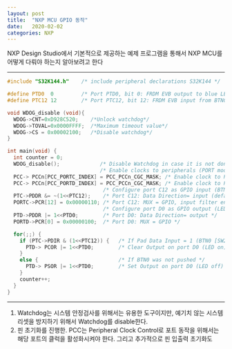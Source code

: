 ```yaml
---
layout: post
title:  "NXP MCU GPIO 동작"
date:   2020-02-02
categories: NXP
---
```


NXP Design Studio에서 기본적으로 제공하는 예제 프로그램을 통해서 NXP MCU를 어떻게 다뤄야 하는지 알아보려고 한다

---

```cpp
#include "S32K144.h"    /* include peripheral declarations S32K144 */

#define PTD0  0         /* Port PTD0, bit 0: FRDM EVB output to blue LED */
#define PTC12 12        /* Port PTC12, bit 12: FRDM EVB input from BTN0 [SW2] */

void WDOG_disable (void){
  WDOG->CNT=0xD928C520;    /*Unlock watchdog*/
  WDOG->TOVAL=0x0000FFFF;  /*Maximum timeout value*/
  WDOG->CS = 0x00002100;   /*Disable watchdog*/
}

int main(void) {
  int counter = 0;
  WDOG_disable();             /* Disable Watchdog in case it is not done in startup code */
                              /* Enable clocks to peripherals (PORT modules) */
  PCC-> PCCn[PCC_PORTC_INDEX] = PCC_PCCn_CGC_MASK; /* Enable clock to PORT C */
  PCC-> PCCn[PCC_PORTD_INDEX] = PCC_PCCn_CGC_MASK; /* Enable clock to PORT D */
                               /* Configure port C12 as GPIO input (BTN 0 [SW2] on EVB) */
  PTC->PDDR &= ~(1<<PTC12);    /* Port C12: Data Direction= input (default) */
  PORTC->PCR[12] = 0x00000110; /* Port C12: MUX = GPIO, input filter enabled */
                               /* Configure port D0 as GPIO output (LED on EVB) */
  PTD->PDDR |= 1<<PTD0;        /* Port D0: Data Direction= output */
  PORTD->PCR[0] = 0x00000100;  /* Port D0: MUX = GPIO */

  for(;;) {
    if (PTC->PDIR & (1<<PTC12)) {   /* If Pad Data Input = 1 (BTN0 [SW2] pushed) */
      PTD-> PCOR |= 1<<PTD0;        /* Clear Output on port D0 (LED on) */
    }
    else {                          /* If BTN0 was not pushed */
      PTD-> PSOR |= 1<<PTD0;        /* Set Output on port D0 (LED off) */
    }
    counter++;
  }
}
```

---

1. Watchdog는 시스템 안정검사를 위해서는 유용한 도구이지만, 예기치 않는 시스템 리셋을 방지하기 위해서 Watchdog를 disable한다.
2. 핀 초기화를 진행한. PCC는 Peripheral Clock Control로 포트 동작을 위해서는 해당 포트의 클럭을 활성화시켜야 한다. 그리고 추가적으로 핀 입출력 초기화도 
